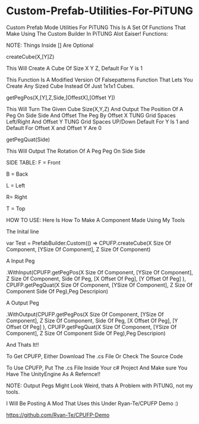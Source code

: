 # Custom-Prefab-Utilities-For-PiTUNG
Custom Prefab Mode Utilities For PiTUNG
This Is A Set Of Functions That Make Using The Custom Builder In PiTUNG Alot Eaiser!
Functions:

NOTE: Things Inside [] Are Optional


createCube(X,[Y]Z)

  This Will Create A Cube Of Size X Y Z, Default For Y is 1
  
  This Function Is A Modified Version Of Falsepatterns Function That Lets You Create Any Sized Cube Instead Of Just 1x1x1 Cubes.
  
  
  
getPegPos(X,[Y],Z,Side,[OffestX],[Offset Y])

  This Will Turn The Given Cube Size(X,Y,Z) 
  And Output The Position Of A Peg On Side Side And Offset The Peg By Offset X TUNG Grid Spaces Left/Right And Offset Y TUNG Grid Spaces UP/Down
  Default For Y Is 1 and Default For Offset X and Offset Y Are 0
  
  
getPegQuat(Side)

  This Will Output The Rotation Of A Peg Peg On Side Side
  
  
SIDE TABLE:
  F = Front
  
  B = Back
  
  L = Left
  
  R= Right
  
  T = Top
  

HOW TO USE:
Here Is How To Make A Component Made Using My Tools

The Inital line

  var Test = PrefabBuilder.Custom(() => CPUFP.createCube(X Size Of Component, [YSize Of Component], Z Size Of Component)
  
  
A Input Peg

  .WithInput(CPUFP.getPegPos(X Size Of Component, [YSize Of Component], Z Size Of Component, Side Of Peg, [X Offset Of Peg], [Y Offset Of Peg] ),  CPUFP.getPegQuat(X Size Of Component, [YSize Of Component], Z Size Of Component Side Of Peg),Peg Descripion)

A Output Peg

  .WithOutput(CPUFP.getPegPos(X Size Of Component, [YSize Of Component], Z Size Of Component, Side Of Peg, [X Offset Of Peg], [Y Offset Of Peg] ),  CPUFP.getPegQuat(X Size Of Component, [YSize Of Component], Z Size Of Component Side Of Peg),Peg Descripion)
  
  
And Thats It!!

To Get CPUFP, Either Download The .cs File Or Check The Source Code

To Use CPUFP, Put The .cs File Inside Your c# Project And Make sure You Have The UnityEngine As A Refernce!!

NOTE: Output Pegs Might Look Weird, thats A Problem with PiTUNG, not my tools.

I Will Be Posting A Mod That Uses this Under Ryan-Te/CPUFP Demo :)

https://github.com/Ryan-Te/CPUFP-Demo





  
